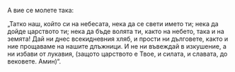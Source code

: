 А вие се молете така:

„Татко наш, който си на небесата, нека да се свети името ти; 
нека да дойде царството ти; 
нека да бъде волята ти, както на небето, така и на земята! 
Дай ни днес всекидневния хляб,
и прости ни дълговете, както и ние прощаваме на нашите длъжници. 
И не ни въвеждай в изкушение, а ни избави от лукавия, (защото царството е Твое, и силата, и славата, до вековете. Амин)“.
